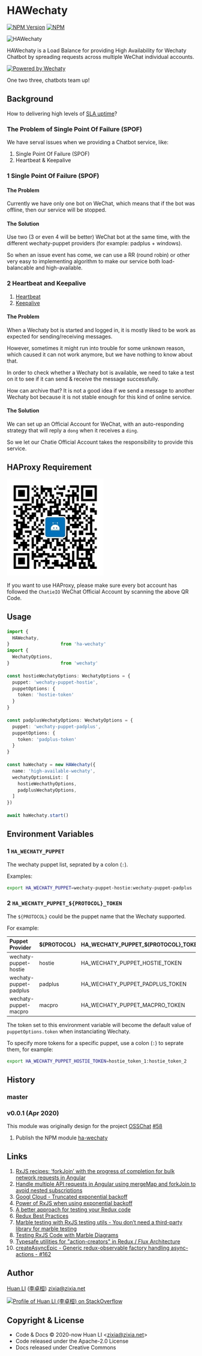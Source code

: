 # HAWechaty

[![NPM Version](https://badge.fury.io/js/ha-wechaty.svg)](https://www.npmjs.com/package/ha-wechaty)
[![NPM](https://github.com/wechaty/HAWechaty/workflows/NPM/badge.svg)](https://github.com/wechaty/HAWechaty/actions?query=workflow%3ANPM)

![HAWechaty](https://wechaty.github.io/HAWechaty/images/ha-wechaty.png)

<!-- markdownlint-disable MD013 -->
HAWechaty is a Load Balance for providing High Availability for Wechaty Chatbot by spreading requests across multiple WeChat individual accounts.

[![Powered by Wechaty](https://img.shields.io/badge/Powered%20By-Wechaty-brightgreen.svg)](https://github.com/Wechaty/wechaty)

One two three, chatbots team up!

## Background

How to delivering high levels of [SLA uptime](https://www.vxchnge.com/blog/uptime-statistics-impact-business)?

### The Problem of Single Point Of Failure (SPOF)

We have serval issues when we providing a Chatbot service, like:

1. Single Point Of Failure (SPOF)
1. Heartbeat & Keepalive

### 1 Single Point Of Failure (SPOF)

#### The Problem


Currently we have only one bot on WeChat, which means that if the bot was offline, then our service will be stopped.

#### The Solution

Use two (3 or even 4 will be better) WeChat bot at the same time, with the different wechaty-puppet providers (for example: padplus + windows).

So when an issue event has come, we can use a RR (round robin) or other very easy to implementing algorithm to make our service both load-balancable and high-available.

### 2 Heartbeat and Keepalive

1. [Heartbeat](https://en.wikipedia.org/wiki/Heartbeat_(computing))
1. [Keepalive](https://en.wikipedia.org/wiki/Keepalive)

#### The Problem

When a Wechaty bot is started and logged in, it is mostly liked to be work as expected for sending/receiving messages.

However, sometimes it might run into trouble for some unknown reason, which caused it can not work anymore, but we have nothing to know about that.

In order to check whether a Wechaty bot is available, we need to take a test on it to see if it can send & receive the message successfully.

How can archive that? It is not a good idea if we send a message to another Wechaty bot because it is not stable enough for this kind of online service.

#### The Solution

We can set up an Official Account for WeChat, with an auto-responding strategy that will reply a `dong` when it receives a `ding`.

So we let our Chatie Official Account takes the responsibility to provide this service.

## HAProxy Requirement

![QR Code for ChatieIO WeChat Official Account](docs/images/qrcode_for_gh_051c89260e5d_258.jpg)

If you want to use HAProxy, please make sure every bot account has followed the `ChatieIO` WeChat Official Account by scanning the above QR Code.

## Usage

```ts
import {
  HAWechaty,
}                   from 'ha-wechaty'
import {
  WechatyOptions,
}                   from 'wechaty'

const hostieWechatyOptions: WechatyOptions = {
  puppet: 'wechaty-puppet-hostie',
  puppetOptions: {
    token: 'hostie-token'
  }
}

const padplusWechatyOptions: WechatyOptions = {
  puppet: 'wechaty-puppet-padplus',
  puppetOptions: {
    token: 'padplus-token'
  }
}

const haWechaty = new HAWechaty({
  name: 'high-available-wechaty',
  wechatyOptionsList: [
    hostieWechathyOptions,
    padplusWechatyOptions,
  ]
})

await haWechaty.start()
```

## Environment Variables

### 1 `HA_WECHATY_PUPPET`

The wechaty puppet list, seprated by a colon (`:`).

Examples:

```sh
export HA_WECHATY_PUPPET=wechaty-puppet-hostie:wechaty-puppet-padplus
```

### 2 `HA_WECHATY_PUPPET_${PROTOCOL}_TOKEN`

The `${PROTOCOL}` could be the puppet name that the Wechaty supported.

For example:

| Puppet Provider | ${PROTOCOL} | HA_WECHATY_PUPPET_${PROTOCOL}_TOKEN |
| :--- | :--- | :--- |
| wechaty-puppet-hostie  | hostie  | HA_WECHATY_PUPPET_HOSTIE_TOKEN |
| wechaty-puppet-padplus | padplus | HA_WECHATY_PUPPET_PADPLUS_TOKEN |
| wechaty-puppet-macpro  | macpro  | HA_WECHATY_PUPPET_MACPRO_TOKEN |

The token set to this environment variable will become the default value of `puppetOptions.token` when instanciating Wechaty.

To specify more tokens for a specific puppet, use a colon (`:`) to seprate them, for example:

```sh
export HA_WECHATY_PUPPET_HOSTIE_TOKEN=hostie_token_1:hostie_token_2
```

## History

### master

### v0.0.1 (Apr 2020)

This module was originally design for the project [OSSChat](https://github.com/kaiyuanshe/osschat) [#58](https://github.com/kaiyuanshe/osschat/issues/58)

1. Publish the NPM module [ha-wechaty](https://www.npmjs.com/package/ha-wechaty)

## Links

1. [RxJS recipes: ‘forkJoin’ with the progress of completion for bulk network requests in Angular](https://indepth.dev/forkjoin-with-the-progress-of-completion-for-bulk-network-requests-in-angular/)
1. [Handle multiple API requests in Angular using mergeMap and forkJoin to avoid nested subscriptions](https://levelup.gitconnected.com/handle-multiple-api-requests-in-angular-using-mergemap-and-forkjoin-to-avoid-nested-subscriptions-a20fb5040d0c)
1. [Googl Cloud - Truncated exponential backoff](https://cloud.google.com/storage/docs/exponential-backoff)
1. [Power of RxJS when using exponential backoff](https://medium.com/angular-in-depth/power-of-rxjs-when-using-exponential-backoff-a4b8bde276b0)
1. [A better approach for testing your Redux code](https://blog.henriquebarcelos.dev/a-better-approach-for-testing-your-redux-code-ck3dnpqnu00uro4s178b8aw3e)
1. [Redux Best Practices](https://medium.com/@kylpo/redux-best-practices-eef55a20cc72#.e8gil0ncl)
1. [Marble testing with RxJS testing utils - You don’t need a third-party library for marble testing](https://medium.com/@kevinkreuzer/marble-testing-with-rxjs-testing-utils-3ae36ac3346a)
1. [Testing RxJS Code with Marble Diagrams](https://github.com/ReactiveX/rxjs/blob/6.5.4/docs_app/content/guide/testing/marble-testing.md)
1. [Typesafe utilities for "action-creators" in Redux / Flux Architecture](https://github.com/piotrwitek/typesafe-actions)
1. [createAsyncEpic - Generic redux-observable factory handling async-actions - #162](https://github.com/piotrwitek/typesafe-actions/issues/162)

## Author

[Huan LI](https://github.com/huan) ([李卓桓](http://linkedin.com/in/zixia)) zixia@zixia.net

[![Profile of Huan LI (李卓桓) on StackOverflow](https://stackexchange.com/users/flair/265499.png)](https://stackexchange.com/users/265499)

## Copyright & License

* Code & Docs © 2020-now Huan LI \<zixia@zixia.net\>
* Code released under the Apache-2.0 License
* Docs released under Creative Commons
